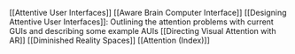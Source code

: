 [[Attentive User Interfaces]]
[[Aware Brain Computer Interface]]
[[Designing Attentive User Interfaces]]: Outlining the attention problems with current GUIs and describing some example AUIs
[[Directing Visual Attention with AR]]
[[Diminished Reality Spaces]]
[[Attention (Index)]]
